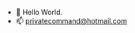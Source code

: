 - 👋 Hello World.
- 📫 privatecommand@hotmail.com

<!---
privatecommand/privatecommand is a ✨ special ✨ repository because its `README.md` (this file) appears on your GitHub profile.
You can click the Preview link to take a look at your changes.
--->
